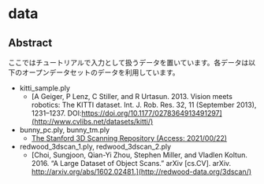 # data
## Abstract
ここではチュートリアルで入力として扱うデータを置いています。各データは以下のオープンデータセットのデータを利用しています。

- kitti_sample.ply
  - [A Geiger, P Lenz, C Stiller, and R Urtasun. 2013. Vision meets robotics: The KITTI dataset. Int. J. Rob. Res. 32, 11 (September 2013), 1231–1237. DOI:https://doi.org/10.1177/0278364913491297](http://www.cvlibs.net/datasets/kitti/)
- bunny_pc.ply, bunny_tm.ply
  - [The Stanford 3D Scanning Repository (Access: 2021/00/22)](http://graphics.stanford.edu/data/3Dscanrep/)
- redwood_3dscan_1.ply, redwood_3dscan_2.ply
  - [Choi, Sungjoon, Qian-Yi Zhou, Stephen Miller, and Vladlen Koltun. 2016. “A Large Dataset of Object Scans.” arXiv [cs.CV]. arXiv. http://arxiv.org/abs/1602.02481.](http://redwood-data.org/3dscan/)
